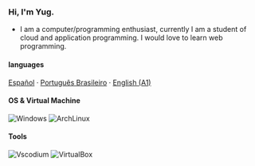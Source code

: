 ### Hi, I'm Yug.
- I am a computer/programming enthusiast, currently I am a student of cloud and application programming. I would love to learn web programming.

#### languages
<a href="/docs/readme_es.md">Español</a>
·
<a href="/docs/readme_pt-BR.md">Português Brasileiro</a>
·
<a href="/docs/readme_en.md">English (A1)</a>

#### OS & Virtual Machine
![Windows](http://img.shields.io/badge/-Windows-0078D6?style=flat-square&logo=windows&logoColor=ffffff)
![ArchLinux](http://img.shields.io/badge/-ArchLinux-0078D6?style=flat-square&logo=archlinux&logoColor=ffffff)

#### Tools

![Vscodium](https://img.shields.io/badge/VS_Codium-informational?style=flat&logo=visual-studio-code&logoColor=white&color=6aa6f8)
![VirtualBox](https://img.shields.io/badge/-VirtualBox-FCA121?style=flat-square&logo=virtualbox)
